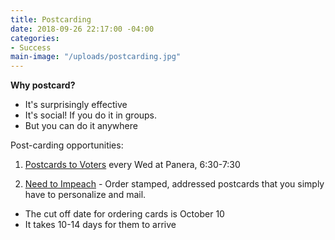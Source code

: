```yaml
---
title: Postcarding
date: 2018-09-26 22:17:00 -04:00
categories:
- Success
main-image: "/uploads/postcarding.jpg"
---
```


**Why postcard?**
* It's surprisingly effective
* It's social! If you do it in groups. 
* But you can do it anywhere

Post-carding opportunities: 
1. [Postcards to Voters](https://bit.ly/2JSX4QO) every Wed at Panera, 6:30-7:30

2. [Need to Impeach](https://bit.ly/2xQa4mR) - Order stamped, addressed postcards that you simply have to personalize and mail.
* The cut off date for ordering cards is October 10
* It takes 10-14 days for them to arrive
